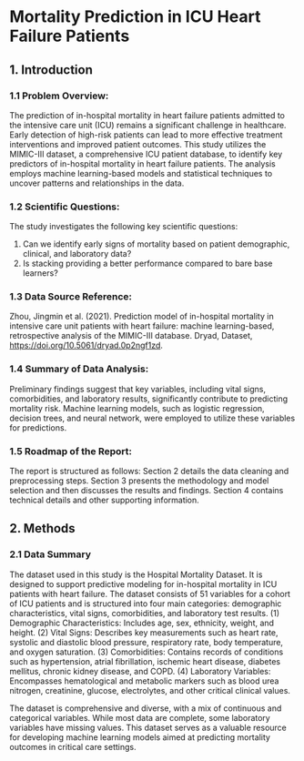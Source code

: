 # Mortality Prediction in ICU Heart Failure Patients
## 1. Introduction
### 1.1 Problem Overview:
The prediction of in-hospital mortality in heart failure patients admitted to the intensive care unit (ICU) remains a significant challenge in healthcare. Early detection of high-risk patients can lead to more effective treatment interventions and improved patient outcomes. This study utilizes the MIMIC-III dataset, a comprehensive ICU patient database, to identify key predictors of in-hospital mortality in heart failure patients. The analysis employs machine learning-based models and statistical techniques to uncover patterns and relationships in the data.

### 1.2 Scientific Questions:
The study investigates the following key scientific questions:
1. Can we identify early signs of mortality based on patient demographic, clinical, and laboratory data?
2. Is stacking providing a better performance compared to bare base learners?

### 1.3 Data Source Reference:
Zhou, Jingmin et al. (2021). Prediction model of in-hospital mortality in intensive care unit patients with heart failure: machine learning-based, retrospective analysis of the MIMIC-III database. Dryad, Dataset, https://doi.org/10.5061/dryad.0p2ngf1zd.

### 1.4 Summary of Data Analysis:
Preliminary findings suggest that key variables, including vital signs, comorbidities, and laboratory results, significantly contribute to predicting mortality risk. Machine learning models, such as logistic regression, decision trees, and neural network, were employed to utilize these variables for predictions.

### 1.5 Roadmap of the Report:
The report is structured as follows: Section 2 details the data cleaning and preprocessing steps. Section 3 presents the methodology and model selection and then discusses the results and findings. Section 4 contains technical details and other supporting information.

## 2. Methods
### 2.1 Data Summary
The dataset used in this study is the Hospital Mortality Dataset. It is designed to support predictive modeling for in-hospital mortality in ICU patients with heart failure. The dataset consists of 51 variables for a cohort of ICU patients and is structured into four main categories: demographic characteristics, vital signs, comorbidities, and laboratory test results.
(1) Demographic Characteristics: Includes age, sex, ethnicity, weight, and height.
(2) Vital Signs: Describes key measurements such as heart rate, systolic and diastolic blood pressure, respiratory rate, body temperature, and oxygen saturation.
(3) Comorbidities: Contains records of conditions such as hypertension, atrial fibrillation, ischemic heart disease, diabetes mellitus, chronic kidney disease, and COPD.
(4) Laboratory Variables: Encompasses hematological and metabolic markers such as blood urea nitrogen, creatinine, glucose, electrolytes, and other critical clinical values.

The dataset is comprehensive and diverse, with a mix of continuous and categorical variables. While most data are complete, some laboratory variables have missing values. This dataset serves as a valuable resource for developing machine learning models aimed at predicting mortality outcomes in critical care settings.



